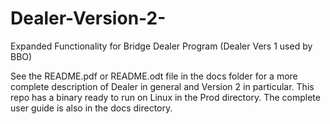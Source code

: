 # Dealer-Version-2-
Expanded Functionality for Bridge Dealer Program (Dealer Vers 1 used by BBO)

See the README.pdf or README.odt file in the docs folder for a more complete description 
of Dealer in general and Version 2 in particular.
This repo has a binary ready to run on Linux in the Prod directory.
The complete user guide is also in the docs directory.
